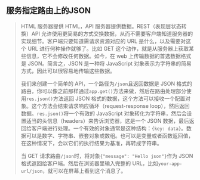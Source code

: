 ## 服务指定路由上的JSON

> HTML 服务器提供 HTML，API 服务器提供数据。REST（表现层状态转换）API 允许使用更简易的方式交换数据，从而不需要客户端知道服务器的实现细节。客户端只要知道需请求资源对应的 URL 是什么，以及需要对这个 URL 进行何种操作就够了。比如 GET 这个动作，就是从服务器上获取某些信息，它不会修改任何数据。如今，在 web 上传输数据的首选数据格式是 JSON。简言之，JSON 是一种将 JavaScript 对象表示为字符串的简易方式，因此可以很容易地传输这些数据。
>
> 我们来创建一个简单的 API，一个路径为`/json`且返回数据是 JSON 格式的路由，你可以像之前那样通过`app.get()`方法来做，然后在路由处理部分使用`res.json()`方法返回 JSON 格式的数据，这个方法可以接收一个配置对象。这个方法会结束请求响应循环（request-response loop），然后返回数据。`res.json()`将一个有效的 JavaScript 对象转化为字符串，然后会设置适当的头信息（headers）来告诉浏览器，这是一个 JSON 数据，最后返回给客户端进行处理。一个有效的对象通常是这种结构：`{key: data}`。数据可以是数字、字符串、嵌套对象或数组。也可以是变量或者函数返回值，在这种情况下，会以它们的执行结果为基准，再转成字符串。
>
> 当 GET 请求路由`/json`时，将对象`{"message": "Hello json"}`作为 JSON 格式返回给客户端。然后在浏览器里输入完整的 URL，比如`your-app-url/json`，就可以在屏幕上看到这个消息了。